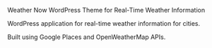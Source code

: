 Weather Now
WordPress Theme for Real-Time Weather Information

WordPress application for real-time weather information for cities.

Built using Google Places and OpenWeatherMap APIs.
